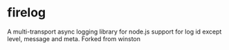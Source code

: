 firelog
=======

A multi-transport async logging library for node.js support for log id except level, message and meta. Forked from winston
